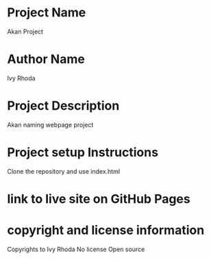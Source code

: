 # Project Name
Akan Project
# Author Name 
Ivy Rhoda

# Project Description
Akan naming webpage project


# Project setup Instructions
Clone the repository and use index.html

# link to live site on GitHub Pages

# copyright and license information
Copyrights to Ivy Rhoda
No license Open source
